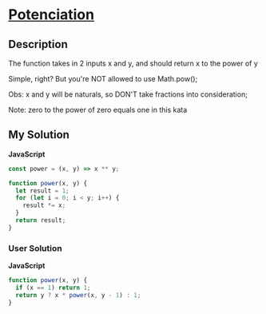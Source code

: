 # [Potenciation](https://www.codewars.com/kata/59fc72fe235f93838b002235)

## Description

The function takes in 2 inputs x and y, and should return x to the power of y

Simple, right? But you're NOT allowed to use Math.pow();

Obs: x and y will be naturals, so DON'T take fractions into consideration;

Note: zero to the power of zero equals one in this kata

## My Solution

**JavaScript**

```js
const power = (x, y) => x ** y;
```

```js
function power(x, y) {
  let result = 1;
  for (let i = 0; i < y; i++) {
    result *= x;
  }
  return result;
}
```

### User Solution

**JavaScript**

```js
function power(x, y) {
  if (x == 1) return 1;
  return y ? x * power(x, y - 1) : 1;
}
```
